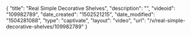 {
    "title": "Real Simple Decorative Shelves",
    "description": "",
    "videoid": "109982789",
    "date_created": "1502521215",
    "date_modified": "1504281088",
    "type": "captivate",
    "layout": "video",
    "url": "\/v\/real-simple-decorative-shelves\/109982789"
}